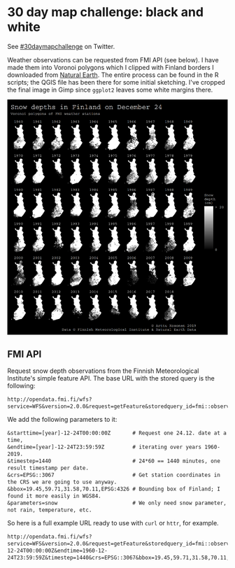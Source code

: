 # 30 day map challenge: black and white

See [#30daymapchallenge](https://twitter.com/tjukanov/status/1187713840550744066?s=20) on Twitter.

Weather observations can be requested from FMI API (see below).
I have made them into Voronoi polygons which I clipped with Finland borders
I downloaded from [Natural Earth](https://www.naturalearthdata.com/downloads/10m-cultural-vectors/).
The entire process can be found in the R scripts;
the QGIS file has been there for some initial sketching.
I've cropped the final image in Gimp since `ggplot2` leaves some white margins there.

![Snow depth in Finland on December 24th in 1960-2018](png/snow_multiples_final.png)

## FMI API

Request snow depth observations from the Finnish Meteorological Institute's simple feature API.
The base URL with the stored query is the following:

```
http://opendata.fmi.fi/wfs?service=WFS&version=2.0.0&request=getFeature&storedquery_id=fmi::observations::weather::daily::simple
```

We add the following parameters to it:

```
&starttime=[year]-12-24T00:00:00Z       # Request one 24.12. date at a time,
&endtime=[year]-12-24T23:59:59Z         # iterating over years 1960-2019.
&timestep=1440                          # 24*60 == 1440 minutes, one result timestamp per date.
&crs=EPSG::3067                         # Get station coordinates in the CRS we are going to use anyway.
&bbox=19.45,59.71,31.58,70.11,EPSG:4326 # Bounding box of Finland; I found it more easily in WGS84.
&parameters=snow                        # We only need snow parameter, not rain, temperature, etc.
```

So here is a full example URL ready to use with `curl` or `httr`, for example.

```
http://opendata.fmi.fi/wfs?service=WFS&version=2.0.0&request=getFeature&storedquery_id=fmi::observations::weather::daily::simple&starttime=1960-12-24T00:00:00Z&endtime=1960-12-24T23:59:59Z&timestep=1440&crs=EPSG::3067&bbox=19.45,59.71,31.58,70.11,EPSG:4326&parameters=snow
```
